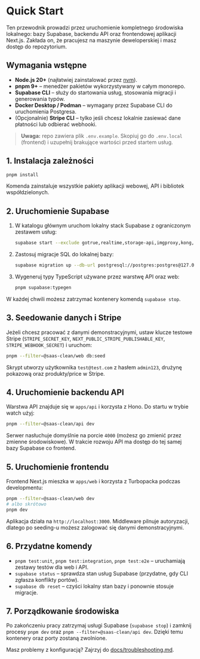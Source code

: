 # Quick Start

Ten przewodnik prowadzi przez uruchomienie kompletnego środowiska lokalnego: bazy Supabase, backendu API oraz frontendowej aplikacji Next.js. Zakłada on, że pracujesz na maszynie deweloperskiej i masz dostęp do repozytorium.

## Wymagania wstępne

- **Node.js 20+** (najłatwiej zainstalować przez [nvm](https://github.com/nvm-sh/nvm)).
- **pnpm 9+** – menedżer pakietów wykorzystywany w całym monorepo.
- **Supabase CLI** – służy do startowania usług, stosowania migracji i generowania typów.
- **Docker Desktop / Podman** – wymagany przez Supabase CLI do uruchomienia Postgresa.
- (Opcjonalnie) **Stripe CLI** – tylko jeśli chcesz lokalnie zasiewać dane płatności lub odbierać webhooki.

> **Uwaga:** repo zawiera plik `.env.example`. Skopiuj go do `.env.local` (frontend) i uzupełnij brakujące wartości przed startem usług.

## 1. Instalacja zależności

```bash
pnpm install
```

Komenda zainstaluje wszystkie pakiety aplikacji webowej, API i bibliotek współdzielonych.

## 2. Uruchomienie Supabase

1. W katalogu głównym uruchom lokalny stack Supabase z ograniczonym zestawem usług:
   ```bash
   supabase start --exclude gotrue,realtime,storage-api,imgproxy,kong,mailpit,postgrest,postgres-meta,studio,edge-runtime,logflare,vector,supavisor
   ```
2. Zastosuj migracje SQL do lokalnej bazy:
   ```bash
   supabase migration up --db-url postgresql://postgres:postgres@127.0.0.1:54322/postgres
   ```
3. Wygeneruj typy TypeScript używane przez warstwę API oraz web:
   ```bash
   pnpm supabase:typegen
   ```

W każdej chwili możesz zatrzymać kontenery komendą `supabase stop`.

## 3. Seedowanie danych i Stripe

Jeżeli chcesz pracować z danymi demonstracyjnymi, ustaw klucze testowe Stripe (`STRIPE_SECRET_KEY`, `NEXT_PUBLIC_STRIPE_PUBLISHABLE_KEY`, `STRIPE_WEBHOOK_SECRET`) i uruchom:

```bash
pnpm --filter=@saas-clean/web db:seed
```

Skrypt utworzy użytkownika `test@test.com` z hasłem `admin123`, drużynę pokazową oraz produkty/price w Stripe.

## 4. Uruchomienie backendu API

Warstwa API znajduje się w `apps/api` i korzysta z Hono. Do startu w trybie watch użyj:

```bash
pnpm --filter=@saas-clean/api dev
```

Serwer nasłuchuje domyślnie na porcie `4000` (możesz go zmienić przez zmienne środowiskowe). W trakcie rozwoju API ma dostęp do tej samej bazy Supabase co frontend.

## 5. Uruchomienie frontendu

Frontend Next.js mieszka w `apps/web` i korzysta z Turbopacka podczas developmentu:

```bash
pnpm --filter=@saas-clean/web dev
# albo skrótowo
pnpm dev
```

Aplikacja działa na `http://localhost:3000`. Middleware pilnuje autoryzacji, dlatego po seeding-u możesz zalogować się danymi demonstracyjnymi.

## 6. Przydatne komendy

- `pnpm test:unit`, `pnpm test:integration`, `pnpm test:e2e` – uruchamiają zestawy testów dla web i API.
- `supabase status` – sprawdza stan usług Supabase (przydatne, gdy CLI zgłasza konflikty portów).
- `supabase db reset` – czyści lokalny stan bazy i ponownie stosuje migracje.

## 7. Porządkowanie środowiska

Po zakończeniu pracy zatrzymaj usługi Supabase (`supabase stop`) i zamknij procesy `pnpm dev` oraz `pnpm --filter=@saas-clean/api dev`. Dzięki temu kontenery oraz porty zostaną zwolnione.

Masz problemy z konfiguracją? Zajrzyj do [docs/troubleshooting.md](./troubleshooting.md).
